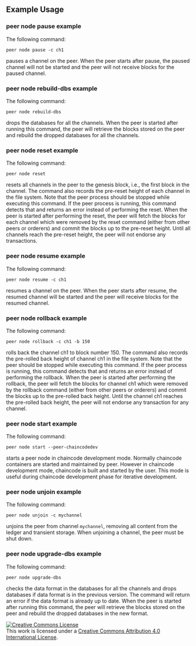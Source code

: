 ## Example Usage

### peer node pause example

The following command:

```
peer node pause -c ch1
```

pauses a channel on the peer. When the peer starts after pause, the paused channel will not be started
and the peer will not receive blocks for the paused channel.


### peer node rebuild-dbs example

The following command:

```
peer node rebuild-dbs
```

drops the databases for all the channels. When the peer is started after running this command, the peer will
retrieve the blocks stored on the peer and rebuild the dropped databases for all the channels.

### peer node reset example

The following command:

```
peer node reset
```

resets all channels in the peer to the genesis block, i.e., the first block in the channel. The command also records the pre-reset height of each channel in the file system. Note that the peer process should be stopped while executing this command. If the peer process is running, this command detects that and returns an error instead of performing the reset. When the peer is started after performing the reset, the peer will fetch the blocks for each channel which were removed by the reset command (either from other peers or orderers) and commit the blocks up to the pre-reset height. Until all channels reach the pre-reset height, the peer will not endorse any transactions.

### peer node resume example

The following command:

```
peer node resume -c ch1
```

resumes a channel on the peer. When the peer starts after resume, the resumed channel will be started
and the peer will receive blocks for the resumed channel.

### peer node rollback example

The following command:

```
peer node rollback -c ch1 -b 150
```

rolls back the channel ch1 to block number 150. The command also records the pre-rolled back height of channel ch1 in the file system. Note that the peer should be stopped while executing this command. If the peer process is running, this command detects that and returns an error instead of performing the rollback. When the peer is started after performing the rollback, the peer will fetch the blocks for channel ch1 which were removed by the rollback command (either from other peers or orderers) and commit the blocks up to the pre-rolled back height. Until the channel ch1 reaches the pre-rolled back height, the peer will not endorse any transaction for any channel.

### peer node start example

The following command:

```
peer node start --peer-chaincodedev
```

starts a peer node in chaincode development mode. Normally chaincode containers are started
and maintained by peer. However in chaincode development mode, chaincode is built and started by the user. This mode is useful during chaincode development phase for iterative development.

### peer node unjoin example

The following command:

```
peer node unjoin -c mychannel
```

unjoins the peer from channel `mychannel`, removing all content from the ledger and transient storage.  When unjoining a channel, the peer must be shut down.


### peer node upgrade-dbs example

The following command:

```
peer node upgrade-dbs
```

checks the data format in the databases for all the channels and drops databases if data format is in the previous version.
The command will return an error if the data format is already up to date. When the peer is started after running this command,
the peer will retrieve the blocks stored on the peer and rebuild the dropped databases in the new format.

<a rel="license" href="http://creativecommons.org/licenses/by/4.0/"><img alt="Creative Commons License" style="border-width:0" src="https://i.creativecommons.org/l/by/4.0/88x31.png" /></a><br />This work is licensed under a <a rel="license" href="http://creativecommons.org/licenses/by/4.0/">Creative Commons Attribution 4.0 International License</a>.
